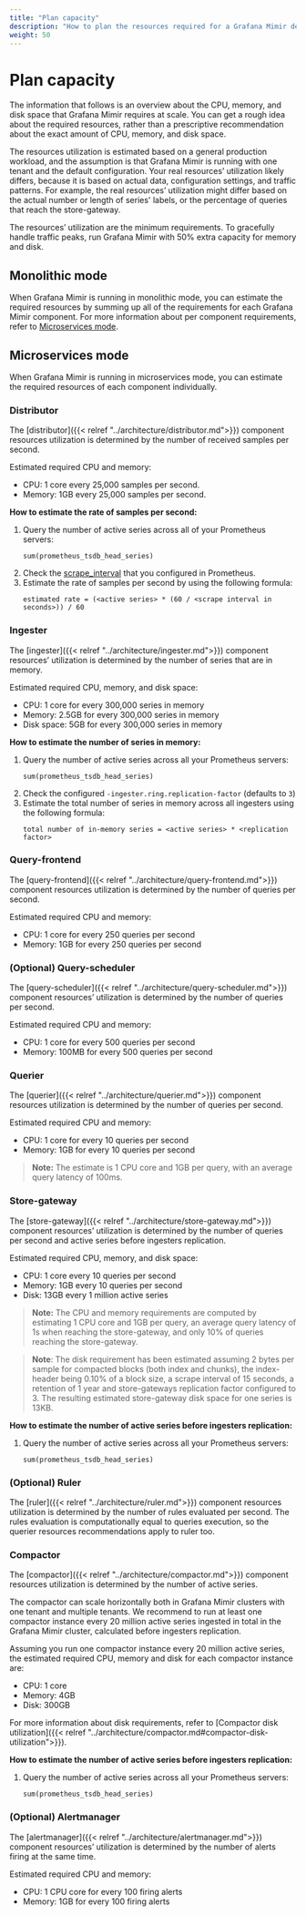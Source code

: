 ```yaml
---
title: "Plan capacity"
description: "How to plan the resources required for a Grafana Mimir deployment."
weight: 50
---
```


# Plan capacity

The information that follows is an overview about the CPU, memory, and disk space that Grafana Mimir requires at scale. 
You can get a rough idea about the required resources, rather than a prescriptive recommendation about the exact amount of CPU, memory, and disk space.

The resources utilization is estimated based on a general production workload, and the assumption
is that Grafana Mimir is running with one tenant and the default configuration.
Your real resources’ utilization likely differs, because it is based on actual data, configuration settings, and traffic patterns.
For example, the real resources’ utilization might differ based on the actual number
or length of series' labels, or the percentage of queries that reach the store-gateway.

The resources’ utilization are the minimum requirements.
To gracefully handle traffic peaks, run Grafana Mimir with 50% extra capacity for memory and disk.

## Monolithic mode

When Grafana Mimir is running in monolithic mode, you can estimate the required resources by summing up all of the requirements for each Grafana Mimir component.
For more information about per component requirements, refer to [Microservices mode](#microservices-mode).

## Microservices mode

When Grafana Mimir is running in microservices mode, you can estimate the required resources of each component individually.

### Distributor

The [distributor]({{< relref "../architecture/distributor.md">}}) component resources utilization is determined by the number of received samples per second.

Estimated required CPU and memory:

- CPU: 1 core every 25,000 samples per second.
- Memory: 1GB every 25,000 samples per second.

**How to estimate the rate of samples per second:**

1. Query the number of active series across all of your Prometheus servers:
   ```
   sum(prometheus_tsdb_head_series)
   ```
1. Check the [scrape_interval](https://prometheus.io/docs/prometheus/latest/configuration/configuration/) that you configured in Prometheus.
1. Estimate the rate of samples per second by using the following formula:
   ```
   estimated rate = (<active series> * (60 / <scrape interval in seconds>)) / 60
   ```

### Ingester

The [ingester]({{< relref "../architecture/ingester.md">}}) component resources’ utilization is determined by the number of series that are in memory.

Estimated required CPU, memory, and disk space:

- CPU: 1 core for every 300,000 series in memory
- Memory: 2.5GB for every 300,000 series in memory
- Disk space: 5GB for every 300,000 series in memory

[//]: # "We estimated a scrape interval of 15s."

**How to estimate the number of series in memory:**

1. Query the number of active series across all your Prometheus servers:
   ```
   sum(prometheus_tsdb_head_series)
   ```
1. Check the configured `-ingester.ring.replication-factor` (defaults to `3`)
1. Estimate the total number of series in memory across all ingesters using the following formula:
   ```
   total number of in-memory series = <active series> * <replication factor>
   ```

### Query-frontend

The [query-frontend]({{< relref "../architecture/query-frontend.md">}}) component resources utilization is determined by the number of queries per second.

Estimated required CPU and memory:

- CPU: 1 core for every 250 queries per second
- Memory: 1GB for every 250 queries per second

### (Optional) Query-scheduler

The [query-scheduler]({{< relref "../architecture/query-scheduler.md">}}) component resources’ utilization is determined by the number of queries per second.

Estimated required CPU and memory:

- CPU: 1 core for every 500 queries per second
- Memory: 100MB for every 500 queries per second

### Querier

The [querier]({{< relref "../architecture/querier.md">}}) component resources utilization is determined by the number of queries per second.

Estimated required CPU and memory:

- CPU: 1 core for every 10 queries per second
- Memory: 1GB for every 10 queries per second

> **Note:** The estimate is 1 CPU core and 1GB per query, with an average query latency of 100ms.

### Store-gateway

The [store-gateway]({{< relref "../architecture/store-gateway.md">}}) component resources’ utilization is determined by the number of queries per second and active series before ingesters replication.

Estimated required CPU, memory, and disk space:

- CPU: 1 core every 10 queries per second
- Memory: 1GB every 10 queries per second
- Disk: 13GB every 1 million active series

> **Note:** The CPU and memory requirements are computed by estimating 1 CPU core and 1GB per query, an average query latency of 1s when reaching the store-gateway, and only 10% of queries reaching the store-gateway.

> **Note**: The disk requirement has been estimated assuming 2 bytes per sample for compacted blocks (both index and chunks), the index-header being 0.10% of a block size, a scrape interval of 15 seconds, a retention of 1 year and store-gateways replication factor configured to 3. The resulting estimated store-gateway disk space for one series is 13KB.

**How to estimate the number of active series before ingesters replication:**

1. Query the number of active series across all your Prometheus servers:
   ```
   sum(prometheus_tsdb_head_series)
   ```

### (Optional) Ruler

The [ruler]({{< relref "../architecture/ruler.md">}}) component resources utilization is determined by the number of rules evaluated per second.
The rules evaluation is computationally equal to queries execution, so the querier resources recommendations apply to ruler too.

### Compactor

The [compactor]({{< relref "../architecture/compactor.md">}}) component resources utilization is determined by the number of active series.

The compactor can scale horizontally both in Grafana Mimir clusters with one tenant and multiple tenants.
We recommend to run at least one compactor instance every 20 million active series ingested in total in the Grafana Mimir cluster, calculated before ingesters replication.

Assuming you run one compactor instance every 20 million active series, the estimated required CPU, memory and disk for each compactor instance are:

- CPU: 1 core
- Memory: 4GB
- Disk: 300GB

For more information about disk requirements, refer to [Compactor disk utilization]({{< relref "../architecture/compactor.md#compactor-disk-utilization">}}).

**How to estimate the number of active series before ingesters replication:**

1. Query the number of active series across all your Prometheus servers:
   ```
   sum(prometheus_tsdb_head_series)
   ```

### (Optional) Alertmanager

The [alertmanager]({{< relref "../architecture/alertmanager.md">}}) component resources’ utilization is determined by the number of alerts firing at the same time.

Estimated required CPU and memory:

- CPU: 1 CPU core for every 100 firing alerts
- Memory: 1GB for every 100 firing alerts
